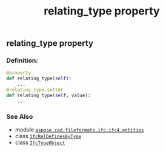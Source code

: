 ﻿---
title: relating_type property
second_title: Aspose.CAD for Python via .NET API References
description: 
type: docs
weight: 100
url: /python-net/aspose.cad.fileformats.ifc.ifc4.entities/ifcreldefinesbytype/relating_type/
is_root: false
---

## relating_type property

### Definition:
```python
@property
def relating_type(self):
    ...
@relating_type.setter
def relating_type(self, value):
    ...
```

### See Also
* module [`aspose.cad.fileformats.ifc.ifc4.entities`](../../)
* class [`IfcRelDefinesByType`](/cad/python-net/aspose.cad.fileformats.ifc.ifc4.entities/ifcreldefinesbytype)
* class [`IfcTypeObject`](/cad/python-net/aspose.cad.fileformats.ifc.ifc4.entities/ifctypeobject)
